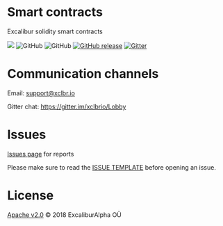 # Smart contracts
Excalibur solidity smart contracts

[![](https://img.shields.io/badge/project-Excalibur__-ef5777.svg?style=popout-square)](https://github.com/xclbrio)
![GitHub](https://img.shields.io/github/license/xclbrio/ipfsWebDist.svg?style=flat-square)
![GitHub](https://img.shields.io/badge/solidity-0.5.0-383838.svg?style=popout-square)
[![GitHub release](https://img.shields.io/travis/com/xclbrio/DLL.svg?style=flat-square)](https://travis-ci.com/xclbrio/DLL)
[![Gitter](https://img.shields.io/gitter/room/:user/:repo.svg?style=flat-square)](https://gitter.im/xclbrio/Lobby)

Communication channels
======================

Email: support@xclbr.io

Gitter chat: https://gitter.im/xclbrio/Lobby

Issues
=======

[Issues page](https://github.com/xclbrio/ipfsWebDist/issues) for reports

Please make sure to read the [ISSUE TEMPLATE](https://github.com/xclbrio/ipfsWebDist/blob/master/.github/ISSUE_TEMPLATE/bug_report.md) before opening an issue.

License
=======

[Apache v2.0](https://github.com/xclbrio/ipfsWebDist/blob/master/LICENSE.md) © 2018 ExcaliburAlpha OÜ
